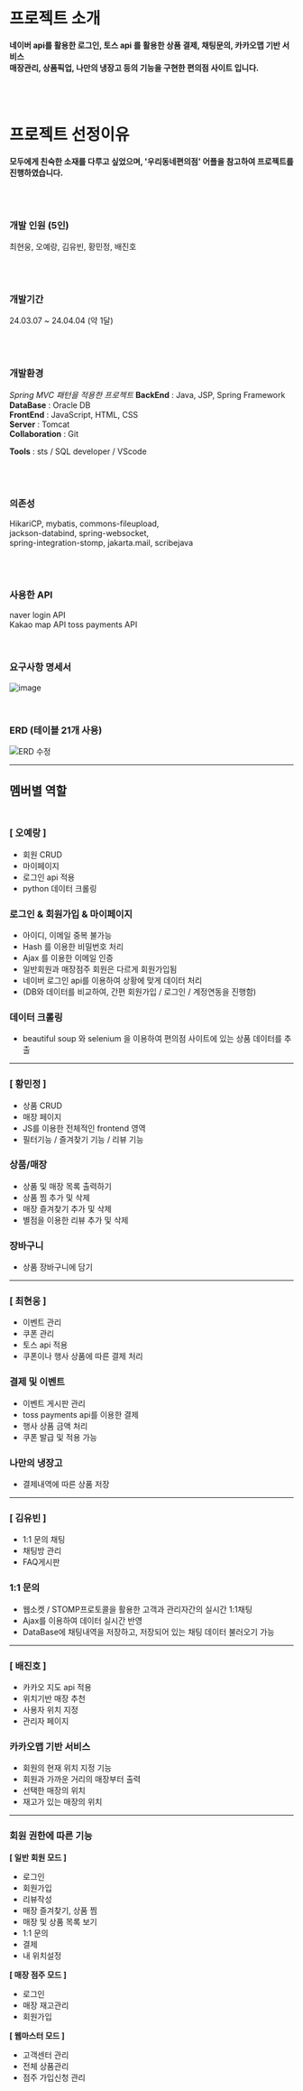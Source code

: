 # 프로젝트 소개
**네이버 api를 활용한 로그인, 토스 api 를 활용한 상품 결제, 채팅문의, 카카오맵 기반 서비스   
매장관리, 상품픽업, 나만의 냉장고 등의 기능을 구현한 편의점 사이트 입니다.**



<br><br>
# 프로젝트 선정이유
**모두에게 친숙한 소재를 다루고 싶었으며, '우리동네편의점' 어플을 참고하여 프로젝트를 진행하였습니다.**





<br><br>
### 개발 인원 (5인)
최현웅, 오예랑, 김유빈, 황민정, 배진호 


<br><br>
### 개발기간
24.03.07 ~ 24.04.04 (약 1달)


<br><br>
### 개발환경


*Spring MVC 패턴을 적용한 프로젝트*
**BackEnd** : Java, JSP, Spring Framework  
**DataBase** : Oracle DB  
**FrontEnd** : JavaScript, HTML, CSS<br>
**Server** : Tomcat<br>
**Collaboration** : Git<br>


**Tools** : sts / SQL developer / VScode

<br><br>
### 의존성
HikariCP, mybatis, commons-fileupload,   
jackson-databind, spring-websocket,   
spring-integration-stomp, jakarta.mail, scribejava  

<br><br>
### 사용한 API
naver login API  
Kakao map API
toss payments API

<br>

### 요구사항 명세서

![image](https://github.com/foolcoding/itbankProject/assets/141770025/f8fc03e8-83dd-4b08-887d-d46bd540921e)


<br>

### ERD (테이블 21개 사용)

![ERD 수정](https://github.com/foolcoding/itbankProject/assets/141770025/6c132d98-48c3-41bb-991b-83565271f377)





<hr>

## 멤버별 역할<br><br>

### [ 오예랑 ]
- 회원 CRUD
- 마이페이지
- 로그인 api 적용
- python 데이터 크롤링


### 로그인 & 회원가입 & 마이페이지
- 아이디, 이메일 중복 불가능  
- Hash 를 이용한 비밀번호 처리  
- Ajax 를 이용한 이메일 인증  
- 일반회원과 매장점주 회원은 다르게 회원가입됨  
- 네이버 로그인 api를 이용하여 상황에 맞게 데이터 처리  
- (DB와 데이터를 비교하여, 간편 회원가입 / 로그인 / 계정연동을 진행함) 


### 데이터 크롤링
- beautiful soup 와 selenium 을 이용하여 편의점 사이트에 있는 상품 데이터를 추출


<hr>

### [ 황민정 ]
- 상품 CRUD
- 매장 페이지
- JS를 이용한 전체적인 frontend 영역
- 필터기능 / 즐겨찾기 기능 / 리뷰 기능


### 상품/매장
- 상품 및 매장 목록 출력하기
- 상품 찜 추가 및 삭제
- 매장 즐겨찾기 추가 및 삭제
- 별점을 이용한 리뷰 추가 및 삭제


### 장바구니
- 상품 장바구니에 담기


<hr>

### [ 최현웅 ]
- 이벤트 관리
- 쿠폰 관리
- 토스 api 적용
- 쿠폰이나 행사 상품에 따른 결제 처리

  
### 결제 및 이벤트
- 이벤트 게시판 관리
- toss payments api를 이용한 결제
- 행사 상품 금액 처리
- 쿠폰 발급 및 적용 가능


### 나만의 냉장고
- 결제내역에 따른 상품 저장


<hr>

### [ 김유빈 ]
- 1:1 문의 채팅
- 채팅방 관리
- FAQ게시판

  
### 1:1 문의
- 웹소켓 / STOMP프로토콜을 활용한 고객과 관리자간의 실시간 1:1채팅
- Ajax를 이용하여 데이터 실시간 반영
- DataBase에 채팅내역을 저장하고,
저장되어 있는 채팅 데이터 불러오기 가능


<hr>

### [ 배진호 ]
- 카카오 지도 api 적용
- 위치기반 매장 추천
- 사용자 위치 지정
- 관리자 페이지

### 카카오맵 기반 서비스
- 회원의 현재 위치 지정 기능
- 회원과 가까운 거리의 매장부터 출력
- 선택한 매장의 위치
- 재고가 있는 매장의 위치


<hr>


### 회원 권한에 따른 기능

**[ 일반 회원 모드 ]** 
- 로그인  
- 회원가입  
- 리뷰작성  
- 매장 즐겨찾기, 상품 찜  
- 매장 및 상품 목록 보기  
- 1:1 문의  
- 결제   
- 내 위치설정   


**[ 매장 점주 모드 ]**
- 로그인
- 매장 재고관리
- 회원가입


**[ 웹마스터 모드 ]**
- 고객센터 관리
- 전체 상품관리
- 점주 가입신청 관리

